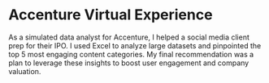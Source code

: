 # Accenture Virtual Experience
As a simulated data analyst for Accenture, I helped a social media client prep for their IPO. I used Excel to analyze large datasets and pinpointed the top 5 most engaging content categories. My final recommendation was a plan to leverage these insights to boost user engagement and company valuation.
